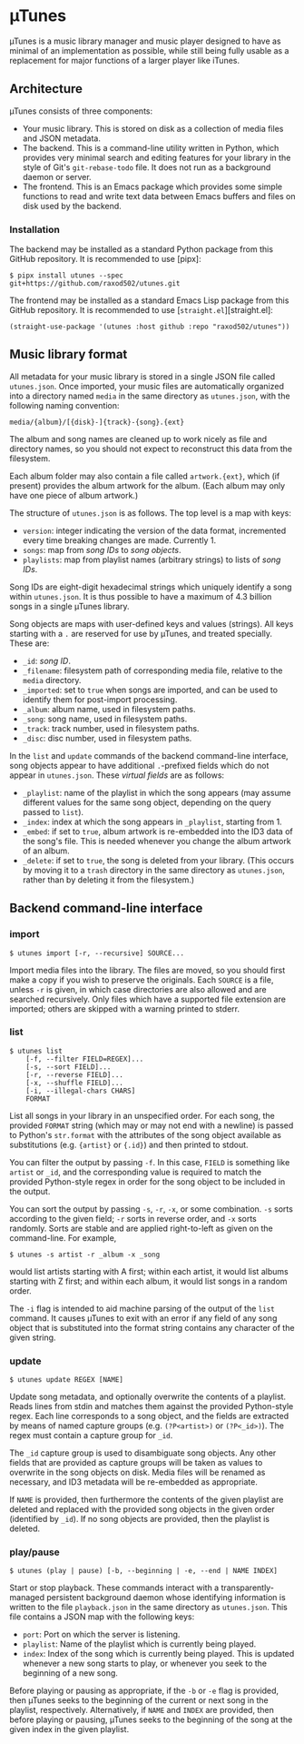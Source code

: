 # µTunes

µTunes is a music library manager and music player designed to have as
minimal of an implementation as possible, while still being fully
usable as a replacement for major functions of a larger player like
iTunes.

## Architecture

µTunes consists of three components:

* Your music library. This is stored on disk as a collection of media
  files and JSON metadata.
* The backend. This is a command-line utility written in Python, which
  provides very minimal search and editing features for your library
  in the style of Git's `git-rebase-todo` file. It does not run as a
  background daemon or server.
* The frontend. This is an Emacs package which provides some simple
  functions to read and write text data between Emacs buffers and
  files on disk used by the backend.

### Installation

The backend may be installed as a standard Python package from this
GitHub repository. It is recommended to use [pipx]:

    $ pipx install utunes --spec git+https://github.com/raxod502/utunes.git

The frontend may be installed as a standard Emacs Lisp package from
this GitHub repository. It is recommended to use
[`straight.el`][straight.el]:

    (straight-use-package '(utunes :host github :repo "raxod502/utunes"))

## Music library format

All metadata for your music library is stored in a single JSON file
called `utunes.json`. Once imported, your music files are
automatically organized into a directory named `media` in the same
directory as `utunes.json`, with the following naming convention:

    media/{album}/[{disk}-]{track}-{song}.{ext}

The album and song names are cleaned up to work nicely as file and
directory names, so you should not expect to reconstruct this data
from the filesystem.

Each album folder may also contain a file called `artwork.{ext}`,
which (if present) provides the album artwork for the album. (Each
album may only have one piece of album artwork.)

The structure of `utunes.json` is as follows. The top level is a map
with keys:

* `version`: integer indicating the version of the data format,
  incremented every time breaking changes are made. Currently 1.
* `songs`: map from *song IDs* to *song objects*.
* `playlists`: map from playlist names (arbitrary strings) to lists of
  *song IDs*.

Song IDs are eight-digit hexadecimal strings which uniquely identify a
song within `utunes.json`. It is thus possible to have a maximum of
4.3 billion songs in a single µTunes library.

Song objects are maps with user-defined keys and values (strings). All
keys starting with a `.` are reserved for use by µTunes, and treated
specially. These are:

* `_id`: *song ID*.
* `_filename`: filesystem path of corresponding media file, relative
  to the `media` directory.
* `_imported`: set to `true` when songs are imported, and can be used
  to identify them for post-import processing.
* `_album`: album name, used in filesystem paths.
* `_song`: song name, used in filesystem paths.
* `_track`: track number, used in filesystem paths.
* `_disc`: disc number, used in filesystem paths.

In the `list` and `update` commands of the backend command-line
interface, song objects appear to have additional `.`-prefixed fields
which do not appear in `utunes.json`. These *virtual fields* are as
follows:

* `_playlist`: name of the playlist in which the song appears (may
  assume different values for the same song object, depending on the
  query passed to `list`).
* `_index`: index at which the song appears in `_playlist`, starting
  from 1.
* `_embed`: if set to `true`, album artwork is re-embedded into the
  ID3 data of the song's file. This is needed whenever you change the
  album artwork of an album.
* `_delete`: if set to `true`, the song is deleted from your library.
  (This occurs by moving it to a `trash` directory in the same
  directory as `utunes.json`, rather than by deleting it from the
  filesystem.)

## Backend command-line interface
### import

    $ utunes import [-r, --recursive] SOURCE...

Import media files into the library. The files are moved, so you
should first make a copy if you wish to preserve the originals. Each
`SOURCE` is a file, unless `-r` is given, in which case directories
are also allowed and are searched recursively. Only files which have a
supported file extension are imported; others are skipped with a
warning printed to stderr.

### list

    $ utunes list
        [-f, --filter FIELD=REGEX]...
        [-s, --sort FIELD]...
        [-r, --reverse FIELD]...
        [-x, --shuffle FIELD]...
        [-i, --illegal-chars CHARS]
        FORMAT

List all songs in your library in an unspecified order. For each song,
the provided `FORMAT` string (which may or may not end with a newline)
is passed to Python's `str.format` with the attributes of the song
object available as substitutions (e.g. `{artist}` or `{.id}`) and then
printed to stdout.

You can filter the output by passing `-f`. In this case, `FIELD` is
something like `artist` or `_id`, and the corresponding value is
required to match the provided Python-style regex in order for the
song object to be included in the output.

You can sort the output by passing `-s`, `-r`, `-x`, or some
combination. `-s` sorts according to the given field; `-r` sorts in
reverse order, and `-x` sorts randomly. Sorts are stable and are
applied right-to-left as given on the command-line. For example,

    $ utunes -s artist -r _album -x _song

would list artists starting with A first; within each artist, it would
list albums starting with Z first; and within each album, it would
list songs in a random order.

The `-i` flag is intended to aid machine parsing of the output of the
`list` command. It causes µTunes to exit with an error if any field of
any song object that is substituted into the format string contains
any character of the given string.

### update

    $ utunes update REGEX [NAME]

Update song metadata, and optionally overwrite the contents of a
playlist. Reads lines from stdin and matches them against the provided
Python-style regex. Each line corresponds to a song object, and the
fields are extracted by means of named capture groups (e.g.
`(?P<artist>)` or `(?P<_id>)`). The regex must contain a capture group
for `_id`.

The `_id` capture group is used to disambiguate song objects. Any
other fields that are provided as capture groups will be taken as
values to overwrite in the song objects on disk. Media files will be
renamed as necessary, and ID3 metadata will be re-embedded as
appropriate.

If `NAME` is provided, then furthermore the contents of the given
playlist are deleted and replaced with the provided song objects in
the given order (identified by `_id`). If no song objects are
provided, then the playlist is deleted.

### play/pause

    $ utunes (play | pause) [-b, --beginning | -e, --end | NAME INDEX]

Start or stop playback. These commands interact with a
transparently-managed persistent background daemon whose identifying
information is written to the file `playback.json` in the same
directory as `utunes.json`. This file contains a JSON map with the
following keys:

* `port`: Port on which the server is listening.
* `playlist`: Name of the playlist which is currently being played.
* `index`: Index of the song which is currently being played. This is
  updated whenever a new song starts to play, or whenever you seek to
  the beginning of a new song.

Before playing or pausing as appropriate, if the `-b` or `-e` flag is
provided, then µTunes seeks to the beginning of the current or next
song in the playlist, respectively. Alternatively, if `NAME` and
`INDEX` are provided, then before playing or pausing, µTunes seeks to
the beginning of the song at the given index in the given playlist.
